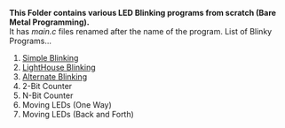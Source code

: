 **This Folder contains various LED Blinking programs from scratch (Bare Metal Programming).**
<br>It has *main.c* files renamed after the name of the program.
List of Blinky Programs...
1. [Simple Blinking](STM32F103C8T6/Blinky/simple_blinking.c)
2. [LightHouse Blinking](STM32F103C8T6/Blinky/lighthouse_blinking.c)
3. [Alternate Blinking](STM32F103C8T6/Blinky/alternate_blinking.c)
4. 2-Bit Counter
5. N-Bit Counter
6. Moving LEDs (One Way)
7. Moving LEDs (Back and Forth)

